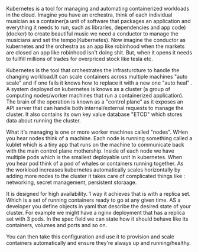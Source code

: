 Kubernetes is a tool for managing and automating containerized workloads in the cloud.
Imagine you have an orchestra, think of each individual musician as a container(a unit of software
that packages an application and everything it needs to run, such as libraries, dependencies and app code) (docker)
to create beautiful music we need a conductor to manage the musicians and set the tempo(Kubernetes).
Now imagine the conductor as kubernetes and the orchestra as an app like robinhood when the markets are
closed an app like robinhood isn't doing shit. But, when it opens it needs to fullfill millions
of trades for overpriced stock like tesla etc.

Kubernetes is the tool that orchestrates the infrasturcture to handle the changing workload.It can scale
containers across multiple machines "auto scale" and if one fails it knows how to replace it with a new one 
"auto heal" . A system deployed on kubernetes is knows as a cluster (a group of computing nodes/worker machines
that run a containerized application). The brain of the operation is known
as a "control plane" as it exposes an API server that can handle both internal/external requests to manage
the cluster. It also contains its own key value database "ETCD" which stores data about running the cluster.

What it's managing is one or more worker machines called "nodes". WHen you hear nodes think of a machine. Each
node is running something called a kublet which is a tiny app that runs on the machine to communicate back with 
the main control plane mothership. Inside of each node we have multiple pods which is the smallest deployable unit
in kubernetes. When you hear pod think of a pod of whales or containers running together. As the workload increases
kubernetes automatically scales horizontally by adding more nodes to the cluster it takes care of complicated
things like : networking, secret management, persistent storaage.

It is designed for high availability. 1 way it achieves that is with a replica set. Which is a set of running
containers ready to go at any given time. AS a developer you define objects in yaml that describe the desired state
of your cluster. For example we might have a nginx deployment that has a replica set with 3 pods. In the spec field we can state
how it should behave like its containers, volumes and ports and so on.

You can then take this configuration and use it to provision and scale containers automatically and ensure they're always up and 
running/healthy.
